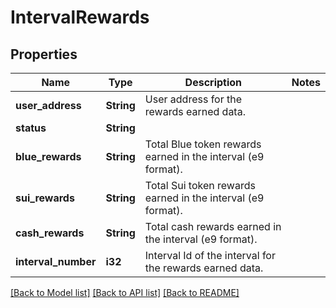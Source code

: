 # IntervalRewards

## Properties

Name | Type | Description | Notes
------------ | ------------- | ------------- | -------------
**user_address** | **String** | User address for the rewards earned data. | 
**status** | **String** |  | 
**blue_rewards** | **String** | Total Blue token rewards earned in the interval (e9 format). | 
**sui_rewards** | **String** | Total Sui token rewards earned in the interval (e9 format). | 
**cash_rewards** | **String** | Total cash rewards earned in the interval (e9 format). | 
**interval_number** | **i32** | Interval Id of the interval for the rewards earned data. | 

[[Back to Model list]](../README.md#documentation-for-models) [[Back to API list]](../README.md#documentation-for-api-endpoints) [[Back to README]](../README.md)


